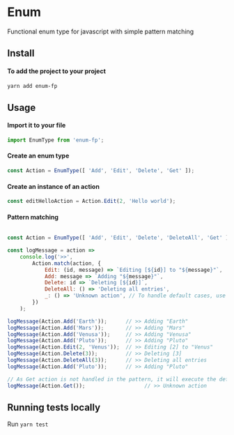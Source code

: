 
# Enum
Functional enum type for javascript with simple pattern matching

## Install

#### To add the project to your project
```bash
yarn add enum-fp
```

## Usage

#### Import it to your file
```js
import EnumType from 'enum-fp';
```

#### Create an enum type
```js
const Action = EnumType([ 'Add', 'Edit', 'Delete', 'Get' ]);
```

#### Create an instance of an action
```js
const editHelloAction = Action.Edit(2, 'Hello world');
```

#### Pattern matching
```js

const Action = EnumType([ 'Add', 'Edit', 'Delete', 'DeleteAll', 'Get' ]);

const logMessage = action =>
    console.log('>>', 
        Action.match(action, {
            Edit: (id, message) => `Editing [${id}] to "${message}"`,
            Add: message => `Adding "${message}"`,
            Delete: id => `Deleting [${id}]`,
            DeleteAll: () => 'Deleting all entries',
            _: () => 'Unknown action', // To handle default cases, use _
        })
    );

logMessage(Action.Add('Earth'));      // >> Adding "Earth"
logMessage(Action.Add('Mars'));       // >> Adding "Mars"
logMessage(Action.Add('Venusa'));     // >> Adding "Venusa"
logMessage(Action.Add('Pluto'));      // >> Adding "Pluto"
logMessage(Action.Edit(2, 'Venus'));  // >> Editing [2] to "Venus"
logMessage(Action.Delete(3));         // >> Deleting [3]
logMessage(Action.DeleteAll(3));      // >> Deleting all entries
logMessage(Action.Add('Pluto'));      // >> Adding "Pluto"

// As Get action is not handled in the pattern, it will execute the default
logMessage(Action.Get());                   // >> Unknown action

```

## Running tests locally
Run `yarn test`
